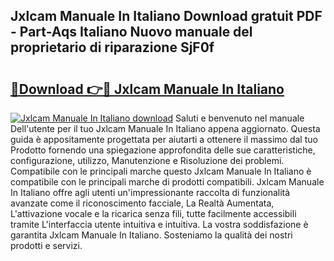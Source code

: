 ## Jxlcam Manuale In Italiano Download gratuit PDF - Part-Aqs Italiano Nuovo manuale del proprietario di riparazione SjF0f

# <h2><a href="http://dfa5twr.blite.top/?on=Jxlcam+Manuale+In+Italiano">🔗Download 👉🔴 Jxlcam Manuale In Italiano</a></h2>

[![Jxlcam Manuale In Italiano download](https://i.imgur.com/lujVjoI.png)](http://dfa5twr.blite.top/?on=Jxlcam+Manuale+In+Italiano)
Saluti e benvenuto nel manuale Dell'utente per il tuo Jxlcam Manuale In Italiano appena aggiornato. Questa guida è appositamente progettata per aiutarti a ottenere il massimo dal tuo Prodotto fornendo una spiegazione approfondita delle sue caratteristiche, configurazione, utilizzo, Manutenzione e Risoluzione dei problemi. Compatibile con le principali marche questo Jxlcam Manuale In Italiano è compatibile con le principali marche di prodotti compatibili. Jxlcam Manuale In Italiano offre agli utenti un'impressionante raccolta di funzionalità avanzate come il riconoscimento facciale, La Realtà Aumentata, L'attivazione vocale e la ricarica senza fili, tutte facilmente accessibili tramite L'interfaccia utente intuitiva e intuitiva. La vostra soddisfazione è garantita Jxlcam Manuale In Italiano. Sosteniamo la qualità dei nostri prodotti e servizi.
